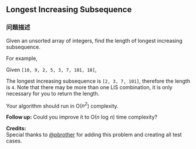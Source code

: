 ## Longest Increasing Subsequence  
### 问题描述

Given an unsorted array of integers, find the length of longest increasing subsequence.



For example,<br />
Given `[10, 9, 2, 5, 3, 7, 101, 18]`,<br />
The longest increasing subsequence is `[2, 3, 7, 101]`, therefore the length is `4`. Note that there may be more than one LIS combination, it is only necessary for you to return the length.



Your algorithm should run in O(*n<sup>2</sup>*) complexity.


**Follow up:** Could you improve it to O(*n* log *n*) time complexity? 

**Credits:**<br />Special thanks to [@pbrother](https://leetcode.com/discuss/user/pbrother) for adding this problem and creating all test cases.
